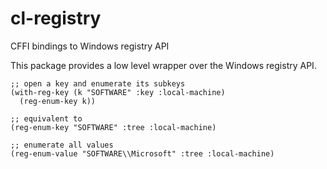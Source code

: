 # cl-registry
CFFI bindings to Windows registry API

This package provides a low level wrapper over the Windows registry API.

```
;; open a key and enumerate its subkeys
(with-reg-key (k "SOFTWARE" :key :local-machine)
  (reg-enum-key k))

;; equivalent to 
(reg-enum-key "SOFTWARE" :tree :local-machine)
```

```
;; enumerate all values
(reg-enum-value "SOFTWARE\\Microsoft" :tree :local-machine)
```


